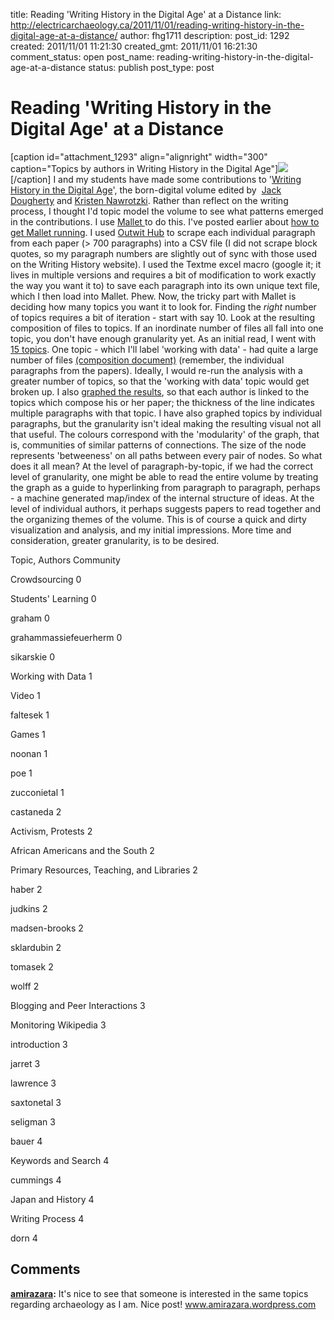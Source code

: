 title: Reading 'Writing History in the Digital Age' at a Distance
link: http://electricarchaeology.ca/2011/11/01/reading-writing-history-in-the-digital-age-at-a-distance/
author: fhg1711
description: 
post_id: 1292
created: 2011/11/01 11:21:30
created_gmt: 2011/11/01 16:21:30
comment_status: open
post_name: reading-writing-history-in-the-digital-age-at-a-distance
status: publish
post_type: post

# Reading 'Writing History in the Digital Age' at a Distance

[caption id="attachment_1293" align="alignright" width="300" caption="Topics by authors in Writing History in the Digital Age"]![](http://electricarchaeologist.files.wordpress.com/2011/11/writing-digital-history-topic-model.png?w=300)[/caption] I and my students have made some contributions to '[Writing History in the Digital Age](http://writinghistory.trincoll.edu/)', the born-digital volume edited by  [Jack Dougherty](http://bit.ly/jackdougherty) and [Kristen Nawrotzki](https://www.h-net.org/people/person_view.php?id=124081). Rather than reflect on the writing process, I thought I'd topic model the volume to see what patterns emerged in the contributions. I use [Mallet ](http://mallet.cs.umass.edu/)to do this. I've posted earlier about [how to get Mallet running](http://electricarchaeologist.wordpress.com/2011/08/30/getting-started-with-mallet-and-topic-modeling/). I used [Outwit Hub](http://www.outwit.com/products/hub/) to scrape each individual paragraph from each paper (> 700 paragraphs) into a CSV file (I did not scrape block quotes, so my paragraph numbers are slightly out of sync with those used on the Writing History website). I used the Textme excel macro (google it; it lives in multiple versions and requires a bit of modification to work exactly the way you want it to) to save each paragraph into its own unique text file, which I then load into Mallet. Phew. Now, the tricky part with Mallet is deciding how many topics you want it to look for. Finding the *right* number of topics requires a bit of iteration - start with say 10. Look at the resulting composition of files to topics. If an inordinate number of files all fall into one topic, you don't have enough granularity yet. As an initial read, I went with [15 topics](http://electricarchaeologist.files.wordpress.com/2011/11/whkeys.docx). One topic - which I'll label 'working with data' - had quite a large number of files [(composition document)](http://electricarchaeologist.files.wordpress.com/2011/11/wh-composition-labelled1.xlsx) (remember, the individual paragraphs from the papers). Ideally, I would re-run the analysis with a greater number of topics, so that the 'working with data' topic would get broken up. I also [graphed the results](http://electricarchaeologist.files.wordpress.com/2011/11/writing-history-in-the-digital-age-topics-by-authors.pdf), so that each author is linked to the topics which compose his or her paper; the thickness of the line indicates multiple paragraphs with that topic. I have also graphed topics by individual paragraphs, but the granularity isn't ideal making the resulting visual not all that useful. The colours correspond with the 'modularity' of the graph, that is, communities of similar patterns of connections. The size of the node represents 'betweeness' on all paths between every pair of nodes. So what does it all mean? At the level of paragraph-by-topic, if we had the correct level of granularity, one might be able to read the entire volume by treating the graph as a guide to hyperlinking from paragraph to paragraph, perhaps - a machine generated map/index of the internal structure of ideas. At the level of individual authors, it perhaps suggests papers to read together and the organizing themes of the volume. This is of course a quick and dirty visualization and analysis, and my initial impressions. More time and consideration, greater granularity, is to be desired. 

Topic, Authors
Community

Crowdsourcing
0

Students' Learning
0

graham
0

grahammassiefeuerherm
0

sikarskie
0

Working with Data
1

Video
1

faltesek
1

Games
1

noonan
1

poe
1

zucconietal
1

castaneda
2

Activism, Protests
2

African Americans and the South
2

Primary Resources, Teaching, and Libraries
2

haber
2

judkins
2

madsen-brooks
2

sklardubin
2

tomasek
2

wolff
2

Blogging and Peer Interactions
3

Monitoring Wikipedia
3

introduction
3

jarret
3

lawrence
3

saxtonetal
3

seligman
3

bauer
4

Keywords and Search
4

cummings
4

Japan and History
4

Writing Process
4

dorn
4

## Comments

**[amirazara](#5084 "2011-11-11 12:34:25"):** It's nice to see that someone is interested in the same topics regarding archaeology as I am. Nice post! www.amirazara.wordpress.com

